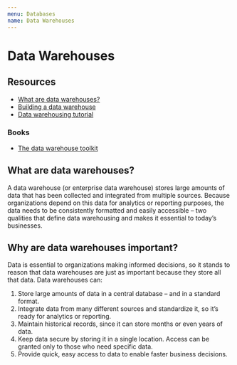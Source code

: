 ```yaml
---
menu: Databases
name: Data Warehouses
---
```


# Data Warehouses

## Resources

- [What are data warehouses?](https://www.sas.com/en_au/insights/data-management/data-warehouse.html)
- [Building a data warehouse](https://chartio.com/learn/data-warehouses/basics-building-data-warehouse/)
- [Data warehousing tutorial](https://www.tutorialspoint.com/dwh/index.htm)

### Books

- [The data warehouse toolkit](https://www.amazon.com/Data-Warehouse-Toolkit-Definitive-Dimensional/dp/1118530802/)

## What are data warehouses?

A data warehouse (or enterprise data warehouse) stores large amounts of data that has been collected and integrated from multiple sources. Because organizations depend on this data for analytics or reporting purposes, the data needs to be consistently formatted and easily accessible – two qualities that define data warehousing and makes it essential to today’s businesses.

## Why are data warehouses important?

Data is essential to organizations making informed decisions, so it stands to reason that data warehouses are just as important because they store all that data. Data warehouses can:

1. Store large amounts of data in a central database – and in a standard format.
2. Integrate data from many different sources and standardize it, so it’s ready for analytics or reporting.
3. Maintain historical records, since it can store months or even years of data.
4. Keep data secure by storing it in a single location. Access can be granted only to those who need specific data.
5. Provide quick, easy access to data to enable faster business decisions.
